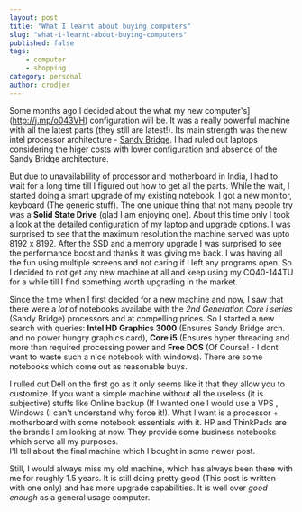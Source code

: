 ```yaml
---
layout: post
title: "What I learnt about buying computers"
slug: "what-i-learnt-about-buying-computers"
published: false
tags:
    - computer
    - shopping
category: personal
author: crodjer
---
```


Some months ago I decided about the what my new computer's](http://j.mp/o043VH)
configuration will be. It was a really powerful machine with all the latest
parts (they still are latest!). Its main strength was the new intel processor
architecture - [Sandy Bridge](http://j.mp/qbjSyR). I had ruled out laptops
considering the higer costs with lower configuration and absence of the Sandy
Bridge architecture.

But due to unavailablility of processor and motherboard in India, I had to wait
for a long time till I figured out how to get all the parts. While the wait, I
started doing a smart upgrade of my existing notebook. I got a new monitor,
keyboard (The generic stuff). The one unique thing that not many people try was
a **Solid State Drive** (glad I am enjoying one). About this time only I took
a look at the detailed configuration of my laptop and upgrade options. I was
surprised to see that the maximum resolution the machine served was upto
8192 x 8192. After the SSD and a memory upgrade I was surprised to see the
performance boost and thanks it was giving me back. I was having all the fun
using multiple screens and not caring if I left any programs open. So I decided
to not get any new machine at all and keep using my CQ40-144TU for a while till
I find something worth upgrading in the market.

Since the time when I first decided for a new machine and now, I saw that there
were a *lot* of notebooks availabe with the *2nd Generation Core i series*
(Sandy Bridge) processors and at compelling prices. So I started a new search
with queries: **Intel HD Graphics 3000** (Ensures Sandy Bridge arch. and no
power hungry graphics card), **Core i5** (Ensures hyper threading and more than
required processing power and **Free DOS** (Of Course! - I dont want to waste
such a nice notebook with windows). There are some notebooks which come out
as reasonable buys.

I rulled out Dell on the first go as it only seems like it that they
allow you to customize. If you want a simple machine without all the useless
(it is subjective) stuffs like Online backup (If I wanted one I would use a VPS
, Windows (I can't understand why force it!). What I want is a processor +
motherboard with some notebook essentials with it. HP and ThinkPads are the
brands I am looking at now. They provide some business notebooks which serve
all my purposes.  
I'll tell about the final machine which I bought in some newer post.

Still, I would always miss my old machine, which has always been there with me
for roughly 1.5 years. It is still doing pretty good (This post is written with
one only) and has more upgrade capabilities. It is well over *good enough* as a
general usage computer.
